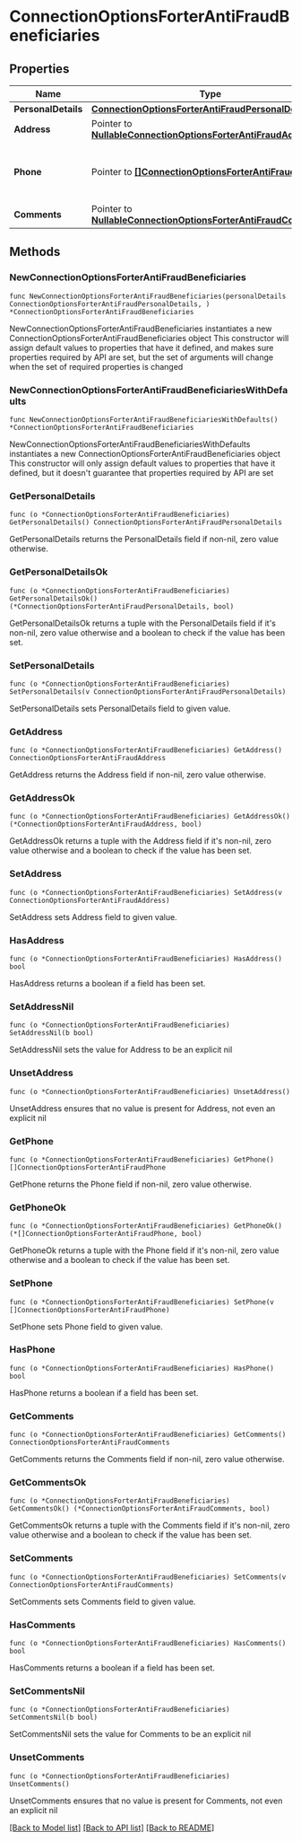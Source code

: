 # ConnectionOptionsForterAntiFraudBeneficiaries

## Properties

Name | Type | Description | Notes
------------ | ------------- | ------------- | -------------
**PersonalDetails** | [**ConnectionOptionsForterAntiFraudPersonalDetails**](ConnectionOptionsForterAntiFraudPersonalDetails.md) |  | 
**Address** | Pointer to [**NullableConnectionOptionsForterAntiFraudAddress**](ConnectionOptionsForterAntiFraudAddress.md) |  | [optional] 
**Phone** | Pointer to [**[]ConnectionOptionsForterAntiFraudPhone**](ConnectionOptionsForterAntiFraudPhone.md) | List of all phone numbers for the beneficiary. | [optional] 
**Comments** | Pointer to [**NullableConnectionOptionsForterAntiFraudComments**](ConnectionOptionsForterAntiFraudComments.md) |  | [optional] 

## Methods

### NewConnectionOptionsForterAntiFraudBeneficiaries

`func NewConnectionOptionsForterAntiFraudBeneficiaries(personalDetails ConnectionOptionsForterAntiFraudPersonalDetails, ) *ConnectionOptionsForterAntiFraudBeneficiaries`

NewConnectionOptionsForterAntiFraudBeneficiaries instantiates a new ConnectionOptionsForterAntiFraudBeneficiaries object
This constructor will assign default values to properties that have it defined,
and makes sure properties required by API are set, but the set of arguments
will change when the set of required properties is changed

### NewConnectionOptionsForterAntiFraudBeneficiariesWithDefaults

`func NewConnectionOptionsForterAntiFraudBeneficiariesWithDefaults() *ConnectionOptionsForterAntiFraudBeneficiaries`

NewConnectionOptionsForterAntiFraudBeneficiariesWithDefaults instantiates a new ConnectionOptionsForterAntiFraudBeneficiaries object
This constructor will only assign default values to properties that have it defined,
but it doesn't guarantee that properties required by API are set

### GetPersonalDetails

`func (o *ConnectionOptionsForterAntiFraudBeneficiaries) GetPersonalDetails() ConnectionOptionsForterAntiFraudPersonalDetails`

GetPersonalDetails returns the PersonalDetails field if non-nil, zero value otherwise.

### GetPersonalDetailsOk

`func (o *ConnectionOptionsForterAntiFraudBeneficiaries) GetPersonalDetailsOk() (*ConnectionOptionsForterAntiFraudPersonalDetails, bool)`

GetPersonalDetailsOk returns a tuple with the PersonalDetails field if it's non-nil, zero value otherwise
and a boolean to check if the value has been set.

### SetPersonalDetails

`func (o *ConnectionOptionsForterAntiFraudBeneficiaries) SetPersonalDetails(v ConnectionOptionsForterAntiFraudPersonalDetails)`

SetPersonalDetails sets PersonalDetails field to given value.


### GetAddress

`func (o *ConnectionOptionsForterAntiFraudBeneficiaries) GetAddress() ConnectionOptionsForterAntiFraudAddress`

GetAddress returns the Address field if non-nil, zero value otherwise.

### GetAddressOk

`func (o *ConnectionOptionsForterAntiFraudBeneficiaries) GetAddressOk() (*ConnectionOptionsForterAntiFraudAddress, bool)`

GetAddressOk returns a tuple with the Address field if it's non-nil, zero value otherwise
and a boolean to check if the value has been set.

### SetAddress

`func (o *ConnectionOptionsForterAntiFraudBeneficiaries) SetAddress(v ConnectionOptionsForterAntiFraudAddress)`

SetAddress sets Address field to given value.

### HasAddress

`func (o *ConnectionOptionsForterAntiFraudBeneficiaries) HasAddress() bool`

HasAddress returns a boolean if a field has been set.

### SetAddressNil

`func (o *ConnectionOptionsForterAntiFraudBeneficiaries) SetAddressNil(b bool)`

 SetAddressNil sets the value for Address to be an explicit nil

### UnsetAddress
`func (o *ConnectionOptionsForterAntiFraudBeneficiaries) UnsetAddress()`

UnsetAddress ensures that no value is present for Address, not even an explicit nil
### GetPhone

`func (o *ConnectionOptionsForterAntiFraudBeneficiaries) GetPhone() []ConnectionOptionsForterAntiFraudPhone`

GetPhone returns the Phone field if non-nil, zero value otherwise.

### GetPhoneOk

`func (o *ConnectionOptionsForterAntiFraudBeneficiaries) GetPhoneOk() (*[]ConnectionOptionsForterAntiFraudPhone, bool)`

GetPhoneOk returns a tuple with the Phone field if it's non-nil, zero value otherwise
and a boolean to check if the value has been set.

### SetPhone

`func (o *ConnectionOptionsForterAntiFraudBeneficiaries) SetPhone(v []ConnectionOptionsForterAntiFraudPhone)`

SetPhone sets Phone field to given value.

### HasPhone

`func (o *ConnectionOptionsForterAntiFraudBeneficiaries) HasPhone() bool`

HasPhone returns a boolean if a field has been set.

### GetComments

`func (o *ConnectionOptionsForterAntiFraudBeneficiaries) GetComments() ConnectionOptionsForterAntiFraudComments`

GetComments returns the Comments field if non-nil, zero value otherwise.

### GetCommentsOk

`func (o *ConnectionOptionsForterAntiFraudBeneficiaries) GetCommentsOk() (*ConnectionOptionsForterAntiFraudComments, bool)`

GetCommentsOk returns a tuple with the Comments field if it's non-nil, zero value otherwise
and a boolean to check if the value has been set.

### SetComments

`func (o *ConnectionOptionsForterAntiFraudBeneficiaries) SetComments(v ConnectionOptionsForterAntiFraudComments)`

SetComments sets Comments field to given value.

### HasComments

`func (o *ConnectionOptionsForterAntiFraudBeneficiaries) HasComments() bool`

HasComments returns a boolean if a field has been set.

### SetCommentsNil

`func (o *ConnectionOptionsForterAntiFraudBeneficiaries) SetCommentsNil(b bool)`

 SetCommentsNil sets the value for Comments to be an explicit nil

### UnsetComments
`func (o *ConnectionOptionsForterAntiFraudBeneficiaries) UnsetComments()`

UnsetComments ensures that no value is present for Comments, not even an explicit nil

[[Back to Model list]](../README.md#documentation-for-models) [[Back to API list]](../README.md#documentation-for-api-endpoints) [[Back to README]](../README.md)


